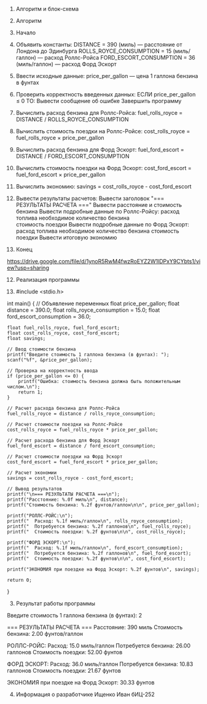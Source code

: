 1. Алгоритм и блок-схема

2. Алгоритм
 1. Начало

 2. Объявить константы:
    DISTANCE = 390 (миль) — расстояние от Лондона до Эдинбурга
    ROLLS_ROYCE_CONSUMPTION = 15 (миль/галлон) — расход Роллс-Ройса
    FORD_ESCORT_CONSUMPTION = 36 (миль/галлон) — расход Форд Эскорт

 3. Ввести исходные данные:
    price_per_gallon — цена 1 галлона бензина в фунтах

 4. Проверить корректность введенных данных:
    ЕСЛИ price_per_gallon ≤ 0 ТО:
    Вывести сообщение об ошибке
    Завершить программу

 5. Вычислить расход бензина для Роллс-Ройса:
    fuel_rolls_royce = DISTANCE / ROLLS_ROYCE_CONSUMPTION

 6. Вычислить стоимость поездки на Роллс-Ройсе:
    cost_rolls_royce = fuel_rolls_royce × price_per_gallon

 7. Вычислить расход бензина для Форд Эскорт:
    fuel_ford_escort = DISTANCE / FORD_ESCORT_CONSUMPTION

 8. Вычислить стоимость поездки на Форд Эскорт:
    cost_ford_escort = fuel_ford_escort × price_per_gallon

 9. Вычислить экономию:
    savings = cost_rolls_royce - cost_ford_escort

 10. Вывести результаты расчетов:
     Вывести заголовок "=== РЕЗУЛЬТАТЫ РАСЧЕТА ==="
     Вывести расстояние и стоимость бензина
     Вывести подробные данные по Роллс-Ройсу:
       расход топлива
       необходимое количество бензина  
       стоимость поездки
     Вывести подробные данные по Форд Эскорт:
       расход топлива
       необходимое количество бензина
       стоимость поездки
     Вывести итоговую экономию

 11. Конец

https://drive.google.com/file/d/1ynoR5RwM4fwzRoEYZ2W1lDPxY9CYbts1/view?usp=sharing

12. Реализация программы

13. #include <stdio.h>

int main() {
    // Объявление переменных
    float price_per_gallon;
    float distance = 390.0;
    float rolls_royce_consumption = 15.0;
    float ford_escort_consumption = 36.0;
    
    float fuel_rolls_royce, fuel_ford_escort;
    float cost_rolls_royce, cost_ford_escort;
    float savings;
    
    // Ввод стоимости бензина
    printf("Введите стоимость 1 галлона бензина (в фунтах): ");
    scanf("%f", &price_per_gallon);
    
    // Проверка на корректность ввода
    if (price_per_gallon <= 0) {
        printf("Ошибка: стоимость бензина должна быть положительным числом.\n");
        return 1;
    }
    
    // Расчет расхода бензина для Роллс-Ройса
    fuel_rolls_royce = distance / rolls_royce_consumption;
    
    // Расчет стоимости поездки на Роллс-Ройсе
    cost_rolls_royce = fuel_rolls_royce * price_per_gallon;
    
    // Расчет расхода бензина для Форд Эскорт
    fuel_ford_escort = distance / ford_escort_consumption;
    
    // Расчет стоимости поездки на Форд Эскорт
    cost_ford_escort = fuel_ford_escort * price_per_gallon;
    
    // Расчет экономии
    savings = cost_rolls_royce - cost_ford_escort;
    
    // Вывод результатов
    printf("\n=== РЕЗУЛЬТАТЫ РАСЧЕТА ===\n");
    printf("Расстояние: %.0f миль\n", distance);
    printf("Стоимость бензина: %.2f фунтов/галлон\n\n", price_per_gallon);
    
    printf("РОЛЛС-РОЙС:\n");
    printf("  Расход: %.1f миль/галлон\n", rolls_royce_consumption);
    printf("  Потребуется бензина: %.2f галлонов\n", fuel_rolls_royce);
    printf("  Стоимость поездки: %.2f фунтов\n\n", cost_rolls_royce);
    
    printf("ФОРД ЭСКОРТ:\n");
    printf("  Расход: %.1f миль/галлон\n", ford_escort_consumption);
    printf("  Потребуется бензина: %.2f галлонов\n", fuel_ford_escort);
    printf("  Стоимость поездки: %.2f фунтов\n\n", cost_ford_escort);
    
    printf("ЭКОНОМИЯ при поездке на Форд Эскорт: %.2f фунтов\n", savings);
    
    return 0;
}

3. Результат работы программы

Введите стоимость 1 галлона бензина (в фунтах): 2

=== РЕЗУЛЬТАТЫ РАСЧЕТА ===
Расстояние: 390 миль
Стоимость бензина: 2.00 фунтов/галлон

РОЛЛС-РОЙС:
  Расход: 15.0 миль/галлон
  Потребуется бензина: 26.00 галлонов
  Стоимость поездки: 52.00 фунтов

ФОРД ЭСКОРТ:
  Расход: 36.0 миль/галлон
  Потребуется бензина: 10.83 галлонов
  Стоимость поездки: 21.67 фунтов

ЭКОНОМИЯ при поездке на Форд Эскорт: 30.33 фунтов

4. Информация о разработчике
Ищенко Иван бИЦ-252
